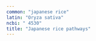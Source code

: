 ```yaml
---
common: "japanese rice"
latin: "Oryza sativa"
ncbi: " 4530"
title: "Japanese rice pathways"
---
```

